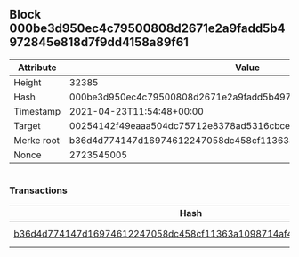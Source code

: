 ## Block 000be3d950ec4c79500808d2671e2a9fadd5b4972845e818d7f9dd4158a89f61

Attribute | Value
--- | ---
Height | 32385
Hash | 000be3d950ec4c79500808d2671e2a9fadd5b4972845e818d7f9dd4158a89f61
Timestamp | 2021-04-23T11:54:48+00:00
Target | 00254142f49eaaa504dc75712e8378ad5316cbcead634704b3734b6271167cc4
Merke root | b36d4d774147d16974612247058dc458cf11363a1098714af4f7d8f441d46681
Nonce | 2723545005

```

```

### Transactions

Hash | Amount
--- | ---
[b36d4d774147d16974612247058dc458cf11363a1098714af4f7d8f441d46681](b36d4d774147d16974612247058dc458cf11363a1098714af4f7d8f441d46681.md) | 10.00000000 SKEPTI 
